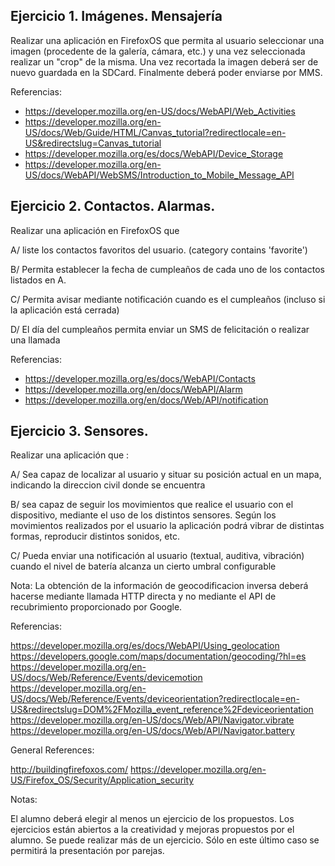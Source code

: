 Ejercicio 1. Imágenes. Mensajería
---------------------------------

Realizar una aplicación en FirefoxOS que permita al usuario seleccionar una imagen (procedente de la galería, cámara, etc.) y
una vez seleccionada realizar un "crop" de la misma. Una vez recortada la imagen deberá ser de nuevo guardada en la SDCard.
Finalmente deberá poder enviarse por MMS.

Referencias:

* https://developer.mozilla.org/en-US/docs/WebAPI/Web_Activities
* https://developer.mozilla.org/en-US/docs/Web/Guide/HTML/Canvas_tutorial?redirectlocale=en-US&redirectslug=Canvas_tutorial
* https://developer.mozilla.org/es/docs/WebAPI/Device_Storage
* https://developer.mozilla.org/en-US/docs/WebAPI/WebSMS/Introduction_to_Mobile_Message_API


Ejercicio 2. Contactos. Alarmas.
--------------------------------

Realizar una aplicación en FirefoxOS que

A/ liste los contactos favoritos del usuario. (category contains 'favorite')

B/ Permita establecer la fecha de cumpleaños de cada uno de los contactos listados en A.

C/ Permita avisar mediante notificación cuando es el cumpleaños (incluso si la aplicación está cerrada)

D/ El día del cumpleaños permita enviar un SMS de felicitación o realizar una llamada

Referencias:

* https://developer.mozilla.org/es/docs/WebAPI/Contacts
* https://developer.mozilla.org/en/docs/WebAPI/Alarm
* https://developer.mozilla.org/en/docs/Web/API/notification

Ejercicio 3. Sensores.
----------------------

Realizar una aplicación que :

A/ Sea capaz de localizar al usuario y situar su posición actual en un mapa, indicando la direccion civil donde se encuentra

B/ sea capaz de seguir los movimientos que realice el usuario con
el dispositivo, mediante el uso de los distintos sensores. Según los movimientos realizados por el usuario
la aplicación podrá vibrar de distintas formas, reproducir distintos sonidos, etc.

C/ Pueda enviar una notificación al usuario (textual, auditiva, vibración) cuando el nivel de batería alcanza un cierto umbral configurable

Nota: La obtención de la información de geocodificacion inversa deberá hacerse mediante llamada HTTP directa y no
mediante el API de recubrimiento proporcionado por Google.

Referencias:

https://developer.mozilla.org/es/docs/WebAPI/Using_geolocation
https://developers.google.com/maps/documentation/geocoding/?hl=es
https://developer.mozilla.org/en-US/docs/Web/Reference/Events/devicemotion
https://developer.mozilla.org/en-US/docs/Web/Reference/Events/deviceorientation?redirectlocale=en-US&redirectslug=DOM%2FMozilla_event_reference%2Fdeviceorientation
https://developer.mozilla.org/en-US/docs/Web/API/Navigator.vibrate
https://developer.mozilla.org/en-US/docs/Web/API/Navigator.battery

General References:

http://buildingfirefoxos.com/
https://developer.mozilla.org/en-US/Firefox_OS/Security/Application_security

Notas:

El alumno deberá elegir al menos un ejercicio de los propuestos. Los ejercicios están abiertos a la creatividad
y mejoras propuestos por el alumno. Se puede realizar más de un ejercicio. Sólo en este último caso se permitirá la
presentación por parejas.
